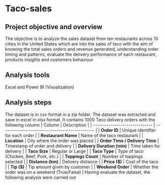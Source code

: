 # Taco-sales
## Project objective and overview
The objective is to analyze the sales dataset from ten restaurants across 10 cities in the United States which are into the sales of taco with the aim of knowing the total sales orders and revenue generated, understanding order timing and patterns, evaluate the delivery performance of each restaurant, products insights and customers behaviour
## Analysis tools
Excel and Power BI (Visualization)
## Analysis steps
The dataset is in csv format in a zip folder. The dataset was extracted and save in excel in xlsx format. It contains 1000 Taco delivery orders with the following column
| Column                         | Description                                     |
| ------------------------------ | ----------------------------------------------- |
| **Order ID**                   | Unique identifier for each order                |
| **Restaurant Name**            | Name of the taco restaurant                     |
| **Location**                   | City where the order was placed                 |
| **Order Time / Delivery Time** | Timestamp of order and delivery                 |
| **Delivery Duration (min)**    | Time taken for delivery                         |
| **Taco Size**                  | Regular or Large                                |
| **Taco Type**                  | Type of taco (Chicken, Beef, Pork, etc.)        |
| **Toppings Count**             | Number of toppings selected                     |
| **Distance (km)**              | Delivery distance                               |
| **Price (\$)**                 | Cost of the taco                                |
| **Tip (\$)**                   | Tip amount given by customer                    |
| **Weekend Order**              | Whether the order was on a weekend (True/False) |
Having evaluate the dataset, the following analysis were carried out
